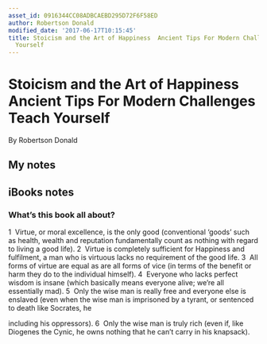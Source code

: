 ```yaml
---
asset_id: 0916344CC08ADBCAEBD295D72F6F58ED
author: Robertson Donald
modified_date: '2017-06-17T10:15:45'
title: Stoicism and the Art of Happiness  Ancient Tips For Modern Challenges Teach
  Yourself
---
```


# Stoicism and the Art of Happiness  Ancient Tips For Modern Challenges Teach Yourself

By Robertson Donald

## My notes <a name="my_notes_dont_delete"></a>



## iBooks notes <a name="ibooks_notes_dont_delete"></a>

### What’s this book all about?

1  Virtue, or moral excellence, is the only good (conventional ‘goods’ such as health, wealth and reputation fundamentally count as nothing with regard to living a good life).
2  Virtue is completely sufficient for Happiness and fulfilment, a man who is virtuous lacks no requirement of the good life.
3  All forms of virtue are equal as are all forms of vice (in terms of the benefit or harm they do to the individual himself).
4  Everyone who lacks perfect wisdom is insane (which basically means everyone alive; we’re all essentially mad).
5  Only the wise man is really free and everyone else is enslaved (even when the wise man is imprisoned by a tyrant, or sentenced to death like Socrates, he

including his oppressors).
6  Only the wise man is truly rich (even if, like Diogenes the Cynic, he owns nothing that he can’t carry in his knapsack).